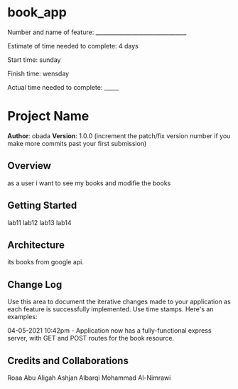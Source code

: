 # book_app
Number and name of feature: ________________________________

Estimate of time needed to complete: 4 days

Start time: sunday

Finish time: wensday

Actual time needed to complete: _____

# Project Name

**Author**: obada
**Version**: 1.0.0 (increment the patch/fix version number if you make more commits past your first submission)

## Overview
as a user i want to see my books and modifie the books

## Getting Started
lab11 lab12 lab13 lab14

## Architecture
its books from google api.

## Change Log
Use this area to document the iterative changes made to your application as each feature is successfully implemented. Use time stamps. Here's an examples:

04-05-2021 10:42pm - Application now has a fully-functional express server, with GET and POST routes for the book resource.

## Credits and Collaborations

Roaa Abu Aligah
Ashjan Albarqi 
Mohammad Al-Nimrawi
